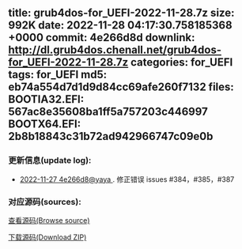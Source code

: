 title: grub4dos-for_UEFI-2022-11-28.7z
size: 992K
date: 2022-11-28 04:17:30.758185368 +0000
commit: 4e266d8d
downlink: http://dl.grub4dos.chenall.net/grub4dos-for_UEFI-2022-11-28.7z
categories: for_UEFI
tags: for_UEFI
md5: eb74a554d7d1d9d84cc69afe260f7132
files:
  BOOTIA32.EFI: 567ac8e35608ba1ff5a757203c446997
  BOOTX64.EFI: 2b8b18843c31b72ad942966747c09e0b
---

### 更新信息(update log):
  * [2022-11-27 4e266d8@yaya ](https://github.com/chenall/grub4dos/commit/4e266d8d1d06f63f6e58b12c041a5d4606c635cb)     ﻿. 修正错误 issues #384，#385，#387


### 对应源码(sources):
  [查看源码(Browse source)](https://github.com/chenall/grub4dos/tree/4e266d8d1d06f63f6e58b12c041a5d4606c635cb)

  [下载源码(Download ZIP)](https://github.com/chenall/grub4dos/archive/4e266d8d1d06f63f6e58b12c041a5d4606c635cb.zip)
